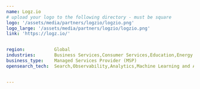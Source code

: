 ```yaml
---
name: Logz.io
# upload your logo to the following directory - must be square
logo: '/assets/media/partners/logzio/logzio.png'
logo_large: '/assets/media/partners/logzio/logzio.png'
link: 'https://logz.io/'


region:           Global
industries:       Business Services,Consumer Services,Education,Energy and Utilities,Healthcare,Media and Entertainment,Public Sector,Non-Profit,Retail and e-Commerce,Software and Technology,Financial Services
business_type:    Managed Services Provider (MSP)
opensearch_tech:  Search,Observability,Analytics,Machine Learning and AI,Security,Logs and Metrics


---
```

